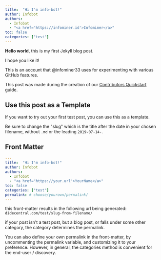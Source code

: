 ```yaml
---
title:  "Hi I'm info-bot!"
author: Infobot
authors:
  - Infobot
  - "<a href='https://infominer.id'>Infominer</a>"
toc: false
categories: ["test"]
---
```



**Hello world**, this is my first Jekyll blog post.

I hope you like it!

This is an account that @infominer33 uses for experimenting with various GitHub features.

This post was made during the creation of our [Contributors Quickstart](/contributors-quickstart/) guide.


## Use this post as a Template

If you want to try out your first test post, you can use this as a template.

Be sure to change the "slug" which is the title after the date in your chosen filename, without `.md` or the leading `2019-07-14-`.


## Front Matter 

```yaml
---
title:  "Hi I'm info-bot!"
author: Infobot
authors:
  - Infobot
  - "<a href='https://your.url'>YourName</a>"
toc: false
categories: ["test"]
permalink: # choose/yourown/permalink/
---
```

this front-matter results in the following url being generated: `didecentral.com/test/slug-from-filename/`

if your post isn't a test post, but a blog post, or falls under some other category, the category determines the permalink.

You can also define your own permalink in the front-matter, by uncommenting the permalink variable, and customizing it to your preference. However, in general, the categories method is convenient for the end-user / discovery.